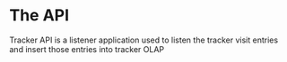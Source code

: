 The API
=======

Tracker API is a listener application used to listen the tracker visit entries and insert those entries into tracker OLAP
	